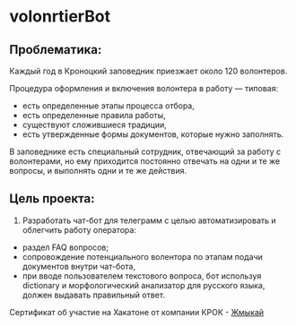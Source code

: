 # volonrtierBot

## Проблематика: 
Каждый год в Кроноцкий заповедник приезжает около 120 волонтеров.

Процедура оформления и включения волонтера  в работу — типовая:
 - есть определенные этапы процесса отбора,
 - есть определенные правила работы,
 - существуют сложившиеся традиции,
 - есть утвержденные формы документов,  которые нужно заполнять.

В заповеднике есть специальный  сотрудник, отвечающий за работу  с волонтерами, но ему приходится постоянно отвечать на одни и те же вопросы, и выполнять одни и те же действия. 


## Цель проекта:
1. Разработать чат-бот для телеграмм с целью автоматизировать и облегчить работу оператора:
  - раздел FAQ вопросов;
  - сопровождение потенциального волентора по этапам подачи документов внутри чат-бота, 
  - при вводе пользователем текстового вопроса, бот используя dictionary и морфологический анализатор для русского языка, должен выдавать правильный ответ.


Сертификат об участие на Хакатоне от компании КРОК - [Жмыкай](https://drive.google.com/file/d/19pY0WCww6k1UQJ9jXvdtMXSXfmOMDwC1/view?usp=sharing)

